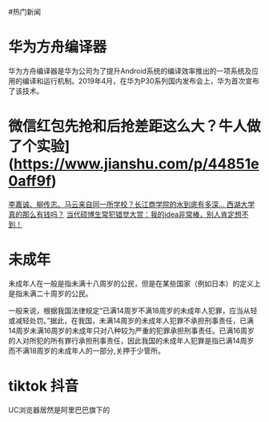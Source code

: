 
#热门新闻

# 华为方舟编译器 
华为方舟编译器是华为公司为了提升Android系统的编译效率推出的一项系统及应用的编译和运行机制。2019年4月，在华为P30系列国内发布会上，华为首次宣布了该技术。

# 微信红包先抢和后抢差距这么大？牛人做了个实验](https://www.jianshu.com/p/44851e0aff9f)
[李嘉诚、柳传志、马云来自同一所学校？长江商学院的水到底有多深… ](https://www.sohu.com/a/124312597_119759)
[西湖大学真的那么有钱吗？](http://wemedia.ifeng.com/74980446/wemedia.shtml)
[当代硕博生常犯错觉大赏：我的idea非常棒，别人肯定想不到！](https://mp.weixin.qq.com/s/RYgH86s-1w6df2O3J4B6wA?client=tim&ADUIN=1058198502&ADSESSION=1566738921&ADTAG=CLIENT.QQ.5603_.0&ADPUBNO=26882)



# 未成年
未成年人在一般是指未满十八周岁的公民，但是在某些国家（例如日本）的定义上是指未满二十周岁的公民。

一般来说，根据我国法律规定“已满14周岁不满18周岁的未成年人犯罪，应当从轻或减轻处罚。”据此，在我国，未满14周岁的未成年人犯罪不承担刑事责任，已满14周岁未满16周岁的未成年只对八种较为严重的犯罪承担刑事责任。已满16周岁的人对所犯的所有罪行承担刑事责任，因此我国的未成年人犯罪是指已满14周岁而不满18周岁的未成年人的一部分,关押于少管所。


# tiktok 抖音
UC浏览器居然是阿里巴巴旗下的







